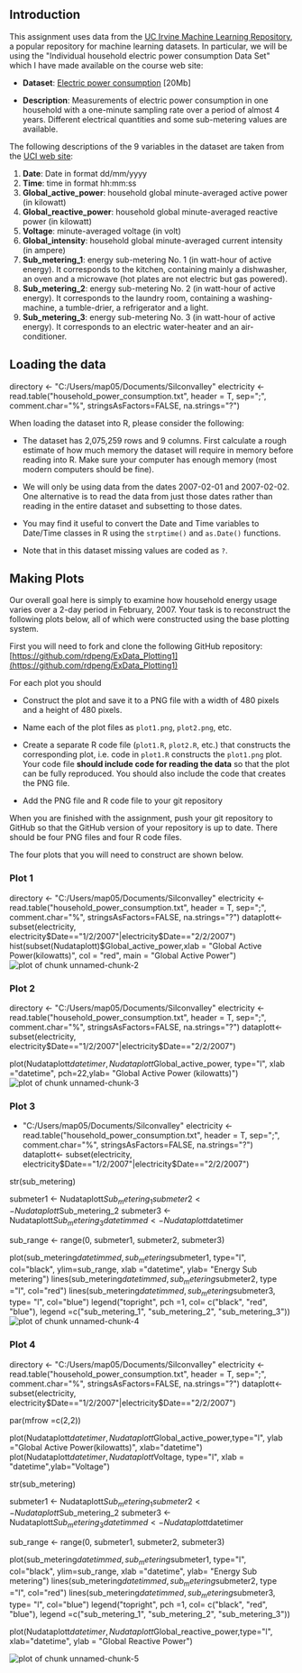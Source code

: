 ## Introduction

This assignment uses data from
the <a href="http://archive.ics.uci.edu/ml/">UC Irvine Machine
Learning Repository</a>, a popular repository for machine learning
datasets. In particular, we will be using the "Individual household
electric power consumption Data Set" which I have made available on
the course web site:


* <b>Dataset</b>: <a href="https://d396qusza40orc.cloudfront.net/exdata%2Fdata%2Fhousehold_power_consumption.zip">Electric power consumption</a> [20Mb]

* <b>Description</b>: Measurements of electric power consumption in
one household with a one-minute sampling rate over a period of almost
4 years. Different electrical quantities and some sub-metering values
are available.


The following descriptions of the 9 variables in the dataset are taken
from
the <a href="https://archive.ics.uci.edu/ml/datasets/Individual+household+electric+power+consumption">UCI
web site</a>:

<ol>
<li><b>Date</b>: Date in format dd/mm/yyyy </li>
<li><b>Time</b>: time in format hh:mm:ss </li>
<li><b>Global_active_power</b>: household global minute-averaged active power (in kilowatt) </li>
<li><b>Global_reactive_power</b>: household global minute-averaged reactive power (in kilowatt) </li>
<li><b>Voltage</b>: minute-averaged voltage (in volt) </li>
<li><b>Global_intensity</b>: household global minute-averaged current intensity (in ampere) </li>
<li><b>Sub_metering_1</b>: energy sub-metering No. 1 (in watt-hour of active energy). It corresponds to the kitchen, containing mainly a dishwasher, an oven and a microwave (hot plates are not electric but gas powered). </li>
<li><b>Sub_metering_2</b>: energy sub-metering No. 2 (in watt-hour of active energy). It corresponds to the laundry room, containing a washing-machine, a tumble-drier, a refrigerator and a light. </li>
<li><b>Sub_metering_3</b>: energy sub-metering No. 3 (in watt-hour of active energy). It corresponds to an electric water-heater and an air-conditioner.</li>
</ol>

## Loading the data

directory <- "C:/Users/map05/Documents/Silconvalley"
electricity <- read.table("household_power_consumption.txt", header = T,  sep=";", comment.char="%", stringsAsFactors=FALSE, na.strings="?")


When loading the dataset into R, please consider the following:

* The dataset has 2,075,259 rows and 9 columns. First
calculate a rough estimate of how much memory the dataset will require
in memory before reading into R. Make sure your computer has enough
memory (most modern computers should be fine).

* We will only be using data from the dates 2007-02-01 and
2007-02-02. One alternative is to read the data from just those dates
rather than reading in the entire dataset and subsetting to those
dates.

* You may find it useful to convert the Date and Time variables to
Date/Time classes in R using the `strptime()` and `as.Date()`
functions.

* Note that in this dataset missing values are coded as `?`.


## Making Plots

Our overall goal here is simply to examine how household energy usage
varies over a 2-day period in February, 2007. Your task is to
reconstruct the following plots below, all of which were constructed
using the base plotting system.

First you will need to fork and clone the following GitHub repository:
[https://github.com/rdpeng/ExData_Plotting1](https://github.com/rdpeng/ExData_Plotting1)


For each plot you should

* Construct the plot and save it to a PNG file with a width of 480
pixels and a height of 480 pixels.

* Name each of the plot files as `plot1.png`, `plot2.png`, etc.

* Create a separate R code file (`plot1.R`, `plot2.R`, etc.) that
constructs the corresponding plot, i.e. code in `plot1.R` constructs
the `plot1.png` plot. Your code file **should include code for reading
the data** so that the plot can be fully reproduced. You should also
include the code that creates the PNG file.

* Add the PNG file and R code file to your git repository

When you are finished with the assignment, push your git repository to
GitHub so that the GitHub version of your repository is up to
date. There should be four PNG files and four R code files.


The four plots that you will need to construct are shown below. 


### Plot 1

directory <- "C:/Users/map05/Documents/Silconvalley"
electricity <- read.table("household_power_consumption.txt", header = T,  sep=";", comment.char="%", stringsAsFactors=FALSE, na.strings="?")
dataplott<- subset(electricity, electricity$Date=="1/2/2007"|electricity$Date=="2/2/2007") 
hist(subset(Nudataplott)$Global_active_power,xlab = "Global Active Power(kilowatts)",  col = "red", main = "Global Active Power")
![plot of chunk unnamed-chunk-2](unnamed-chunk-2.png) 


### Plot 2
directory <- "C:/Users/map05/Documents/Silconvalley"
electricity <- read.table("household_power_consumption.txt", header = T,  sep=";", comment.char="%", stringsAsFactors=FALSE, na.strings="?")
dataplott<- subset(electricity, electricity$Date=="1/2/2007"|electricity$Date=="2/2/2007") 

plot(Nudataplott$datetimer, Nudataplott$Global_active_power, type="l", xlab ="datetime", pch=22,ylab= "Global Active Power (kilowatts)")
![plot of chunk unnamed-chunk-3](unnamed-chunk-3.png) 


### Plot 3
- "C:/Users/map05/Documents/Silconvalley"
electricity <- read.table("household_power_consumption.txt", header = T,  sep=";", comment.char="%", stringsAsFactors=FALSE, na.strings="?")
dataplott<- subset(electricity, electricity$Date=="1/2/2007"|electricity$Date=="2/2/2007") 

str(sub_metering)

submeter1 <- Nudataplott$Sub_metering_1
submeter2 <-  Nudataplott$Sub_metering_2
submeter3 <- Nudataplott$Sub_metering_3
datetimmed <- Nudataplott$datetimer

sub_range <- range(0, submeter1, submeter2, submeter3)

plot(sub_metering$datetimmed, sub_metering$submeter1, type="l", col="black", ylim=sub_range, xlab ="datetime",  ylab= "Energy Sub metering")
lines(sub_metering$datetimmed,sub_metering$submeter2, type ="l", col="red")
lines(sub_metering$datetimmed,sub_metering$submeter3, type= "l", col="blue")
legend("topright", pch =1, col= c("black", "red", "blue"), legend =c("sub_metering_1", "sub_metering_2", "sub_metering_3")) 
![plot of chunk unnamed-chunk-4](unnamed-chunk-4.png) 


### Plot 4
directory <- "C:/Users/map05/Documents/Silconvalley"
electricity <- read.table("household_power_consumption.txt", header = T,  sep=";", comment.char="%", stringsAsFactors=FALSE, na.strings="?")
dataplott<- subset(electricity, electricity$Date=="1/2/2007"|electricity$Date=="2/2/2007") 


par(mfrow =c(2,2))

plot(Nudataplott$datetimer,Nudataplott$Global_active_power,type="l",  ylab ="Global Active Power(kilowatts)", xlab="datetime")
plot(Nudataplott$datetimer,Nudataplott$Voltage, type="l", xlab = "datetime",ylab="Voltage")

str(sub_metering)

submeter1 <- Nudataplott$Sub_metering_1
submeter2 <-  Nudataplott$Sub_metering_2
submeter3 <- Nudataplott$Sub_metering_3
datetimmed <- Nudataplott$datetimer

sub_range <- range(0, submeter1, submeter2, submeter3)

plot(sub_metering$datetimmed, sub_metering$submeter1, type="l", col="black", ylim=sub_range, xlab ="datetime",  ylab= "Energy Sub metering")
lines(sub_metering$datetimmed,sub_metering$submeter2, type ="l", col="red")
lines(sub_metering$datetimmed,sub_metering$submeter3, type= "l", col="blue")
legend("topright", pch =1, col= c("black", "red", "blue"), legend =c("sub_metering_1", "sub_metering_2", "sub_metering_3")) 

plot(Nudataplott$datetimer,Nudataplott$Global_reactive_power,type="l", xlab="datetime", ylab = "Global Reactive Power")

![plot of chunk unnamed-chunk-5](unnamed-chunk-5.png) 

